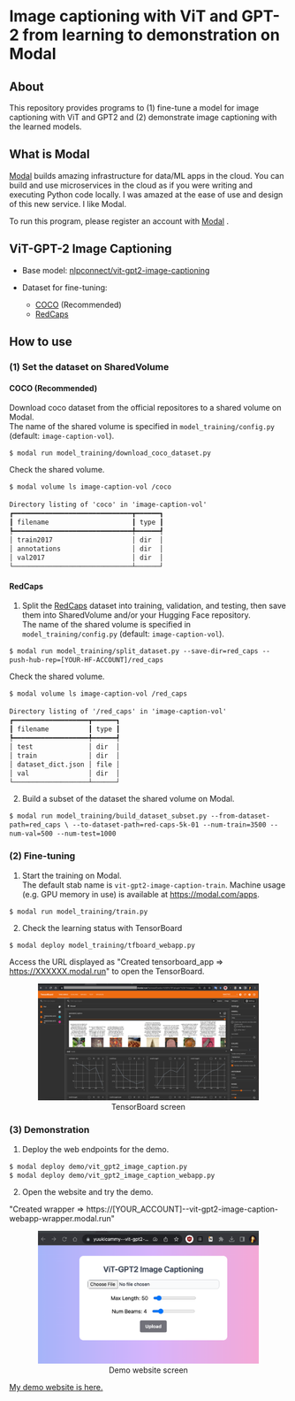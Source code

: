 # Image captioning with ViT and GPT-2 from learning to demonstration on Modal

## About
This repository provides programs to (1) fine-tune a model for image captioning with ViT and GPT2 and (2) demonstrate  image captioning with the learned models.

## What is Modal
[Modal](https://modal.com/ ) builds amazing infrastructure for data/ML apps in the cloud.
You can build and use microservices in the cloud as if you were writing and executing Python code locally.
I was amazed at the ease of use and design of this new service. I like Modal. 

To run this program, please register an account with [Modal](https://modal.com/ ) .


## ViT-GPT-2 Image Captioning

- Base model: [nlpconnect/vit-gpt2-image-captioning](https://huggingface.co/nlpconnect/vit-gpt2-image-captioning )

- Dataset for fine-tuning: 
   - [COCO](https://cocodataset.org/#home ) (Recommended)
   - [RedCaps](https://huggingface.co/datasets/red_caps )

## How to use

### (1) Set the dataset on SharedVolume

#### COCO (Recommended)

Download coco dataset from the official repositores to a shared volume on Modal.   
The name of the shared volume is specified in `model_training/config.py` (default: `image-caption-vol`).
```shell
$ modal run model_training/download_coco_dataset.py
```   

Check the shared volume.
```shell
$ modal volume ls image-caption-vol /coco

Directory listing of 'coco' in 'image-caption-vol'
┏━━━━━━━━━━━━━━━━━━━━━━━━━━━━━━┳━━━━━━┓
┃ filename                     ┃ type ┃
┡━━━━━━━━━━━━━━━━━━━━━━━━━━━━━━╇━━━━━━┩
│ train2017                    │ dir  │
│ annotations                  │ dir  │
│ val2017                      │ dir  │
└──────────────────────────────┴──────┘
```

#### RedCaps
1. Split the [RedCaps](https://huggingface.co/datasets/red_caps ) dataset into training, validation, and testing, then save them into SharedVolume and/or your Hugging Face repository.   
The name of the shared volume is specified in `model_training/config.py` (default: `image-caption-vol`).

```shell
$ modal run model_training/split_dataset.py --save-dir=red_caps --push-hub-rep=[YOUR-HF-ACCOUNT]/red_caps
```   
Check the shared volume.   
```shell
$ modal volume ls image-caption-vol /red_caps

Directory listing of '/red_caps' in 'image-caption-vol'
┏━━━━━━━━━━━━━━━━━━━┳━━━━━━┓
┃ filename          ┃ type ┃
┡━━━━━━━━━━━━━━━━━━━╇━━━━━━┩
│ test              │ dir  │
│ train             │ dir  │
│ dataset_dict.json │ file │
│ val               │ dir  │
└───────────────────┴──────┘
```

2. Build a subset of the dataset the shared volume on Modal.

```shell
$ modal run model_training/build_dataset_subset.py --from-dataset-path=red_caps \ --to-dataset-path=red-caps-5k-01 --num-train=3500 --num-val=500 --num-test=1000
```   

### (2) Fine-tuning

1. Start the training on Modal.   
The default stab name is `vit-gpt2-image-caption-train`. Machine usage (e.g. GPU memory in use) is available at https://modal.com/apps.
```shell
$ modal run model_training/train.py 
```

2. Check the learning status with TensorBoard
```shell
$ modal deploy model_training/tfboard_webapp.py 
```
Access the URL displayed as "Created tensorboard_app => https://XXXXXX.modal.run" to open the TensorBoard.
<p align="center">
<img src="./img/tfboard_screen.png" alt= “tensorboard-screen” width="400"></br>
TensorBoard screen
</p>

### (3) Demonstration

1. Deploy the web endpoints for the demo.
```shell
$ modal deploy demo/vit_gpt2_image_caption.py
$ modal deploy demo/vit_gpt2_image_caption_webapp.py 
```

2. Open the website and try the demo.

"Created wrapper => https://[YOUR_ACCOUNT]--vit-gpt2-image-caption-webapp-wrapper.modal.run"

<p align="center">
<img src="./img/demo_screen.png" alt= “tensorboard-screen” width="400"></br>
Demo website screen
</p>

[My demo website is here.](https://yuukicammy--vit-gpt2-image-caption-webapp-wrapper.modal.run/)



